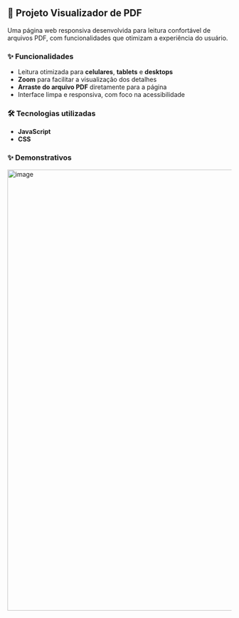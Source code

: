 ## 📄 Projeto Visualizador de PDF

Uma página web responsiva desenvolvida para leitura confortável de arquivos PDF, com funcionalidades que otimizam a experiência do usuário.

### ✨ Funcionalidades

- Leitura otimizada para **celulares**, **tablets** e **desktops**
- **Zoom** para facilitar a visualização dos detalhes
- **Arraste do arquivo PDF** diretamente para a página
- Interface limpa e responsiva, com foco na acessibilidade

### 🛠️ Tecnologias utilizadas

- **JavaScript**
- **CSS**

### ✨ Demonstrativos
<img width="1884" height="990" alt="image" src="https://github.com/user-attachments/assets/6a2b8074-d963-4ab3-9cc9-79b463bbd76b" />

